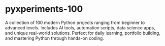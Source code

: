 # pyxperiments-100
A collection of 100 modern Python projects ranging from beginner to advanced levels. Includes AI tools, automation scripts, data science apps, and unique real-world solutions. Perfect for daily learning, portfolio building, and mastering Python through hands-on coding.
